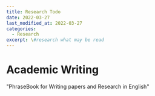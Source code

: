 ```yaml
---
title: Research Todo
date: 2022-03-27
last_modified_at: 2022-03-27
categories:
  - Research
excerpt: \#research what may be read
---
```


# Academic Writing

"PhraseBook for Writing papers and Research in English"


